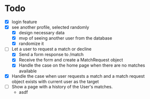 # Todo

- [x] login feature
- [x] see another profile, selected randomly
  - [x] design necessary data
  - [x] mvp of seeing another user from the database
  - [x] randomize it
- [ ] Let a user to request a match or decline
  - [x] Send a form response to /match
  - [x] Receive the form and create a MatchRequest object
  - [x] Handle the case on the home page when there are no matches available
- [x] Handle the case when user requests a match and a match request object exists with current user as the target
- [ ] Show a page with a history of the User's matches.
  - asdf
